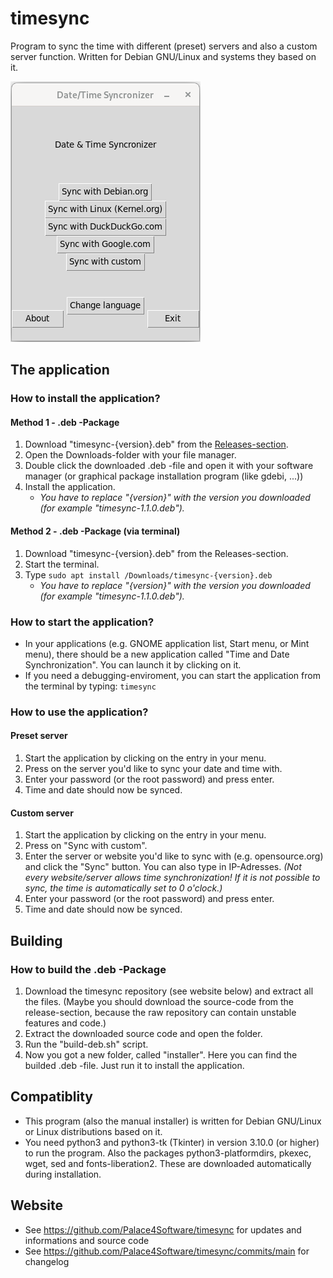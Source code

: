 # timesync
Program to sync the time with different (preset) servers and also a custom server function. Written for Debian GNU/Linux and systems they based on it. 

![Screenshot](screenshot.png)

## The application
### How to install the application?
#### Method 1 - .deb -Package
1. Download "timesync-{version}.deb" from the [Releases-section](https://github.com/Palace4Software/timesync/releases).
2. Open the Downloads-folder with your file manager.
3. Double click the downloaded .deb -file and open it with your software manager (or graphical package installation program (like gdebi, ...))
4. Install the application.
    - _You have to replace "{version}" with the version you downloaded (for example "timesync-1.1.0.deb")._

#### Method 2 - .deb -Package (via terminal)
1. Download "timesync-{version}.deb" from the Releases-section.
2. Start the terminal.
3. Type ``` sudo apt install /Downloads/timesync-{version}.deb ```
    - _You have to replace "{version}" with the version you downloaded (for example "timesync-1.1.0.deb")._


### How to start the application?
* In your applications (e.g. GNOME application list, Start menu, or Mint menu), there should be a new application called "Time and Date Synchronization". You can launch it by clicking on it.
* If you need a debugging-enviroment, you can start the application from the terminal by typing: ``` timesync ```


### How to use the application?
#### Preset server
1. Start the application by clicking on the entry in your menu.
2. Press on the server you'd like to sync your date and time with.
3. Enter your password (or the root password) and press enter.
4. Time and date should now be synced.

#### Custom server
1. Start the application by clicking on the entry in your menu.
2. Press on "Sync with custom".
3. Enter the server or website you'd like to sync with (e.g. opensource.org) and click the "Sync" button. You can also type in IP-Adresses. *(Not every website/server allows time synchronization! If it is not possible to sync, the time is automatically set to 0 o'clock.)*
4. Enter your password (or the root password) and press enter.
5. Time and date should now be synced.



## Building
### How to build the .deb -Package
1. Download the timesync repository (see website below) and extract all the files. (Maybe you should download the source-code from the release-section, because the raw repository can contain unstable features and code.)
2. Extract the downloaded source code and open the folder.
3. Run the "build-deb.sh" script.
4. Now you got a new folder, called "installer". Here you can find the builded .deb -file. Just run it to install the application.



## Compatiblity
* This program (also the manual installer) is written for Debian GNU/Linux or Linux distributions based on it.
* You need python3 and python3-tk (Tkinter) in version 3.10.0 (or higher) to run the program. Also the packages python3-platformdirs, pkexec, wget, sed and fonts-liberation2. These are downloaded automatically during installation.


## Website
* See https://github.com/Palace4Software/timesync for updates and informations and source code
* See https://github.com/Palace4Software/timesync/commits/main for changelog
